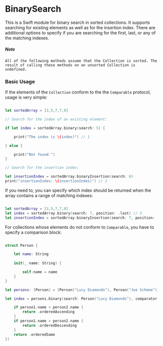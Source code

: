 # BinarySearch

This is a Swift module for binary search in sorted collections. It supports searching for existing elements as well as for the insertion index. There are additional options to specify if you are searching for the first, last, or any of the matching indexes.

##### Note
	All of the following methods assume that the Collection is sorted. The result of calling these methods on an unsorted Collection is undefined.

### Basic Usage

If the elements of the `Collection` conform to the the `Comparable` protocol, usage is very simple:

```Swift

let sortedArray = [3,5,7,7,9]

// Search for the index of an existing element:

if let index = sortedArray.binary(search: 5) {

	print("The index is \(index)") // 1

} else {

	print("Not found.")
}

// Search for the insertion index:

let insertionIndex = sortedArray.binaryInsertion(search: 6)
print("insertionIndex: \(insertionIndex)") // 2

```
If you need to, you can specify which index should be returned when the array contains a range of matching indexes:

```Swift

let sortedArray = [3,5,7,7,9]
let index = sortedArray.binary(search: 7, position: .last) // 3
let insertionIndex = sortedArray.binaryInsertion(search: 7, position: .last) // 4

```

For collections whose elements do not conform to `Comparable`, you have to specify a comparison block:

```Swift

struct Person {

	let name: String
	
	init(_ name: String) {

		self.name = name
	}
}

let persons: [Person] = [Person("Lucy Diamonds"), Person("Joe Schmoe")]

let index = persons.binary(search: Person("Lucy Diamonds"), comparator: { (person1, person2) -> ComparisonResult in

	if person1.name < person2.name {
		return .orderedAscending
	}
	if person1.name > person2.name {
		return .orderedDescending
	}
	return .orderedSame
})
```
